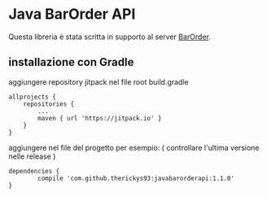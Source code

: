 # Java BarOrder API

Questa libreria è stata scritta in supporto al server [BarOrder](https://github.com/therickys93/barorder.git).

## installazione con Gradle

aggiungere repository jitpack nel file root build.gradle

```
allprojects {
	repositories {
		...
		maven { url 'https://jitpack.io' }
	}
}
```

aggiungere nel file del progetto per esempio: ( controllare l'ultima versione nelle release )

```
dependencies {
        compile 'com.github.therickys93:javabarorderapi:1.1.0'
}

```
